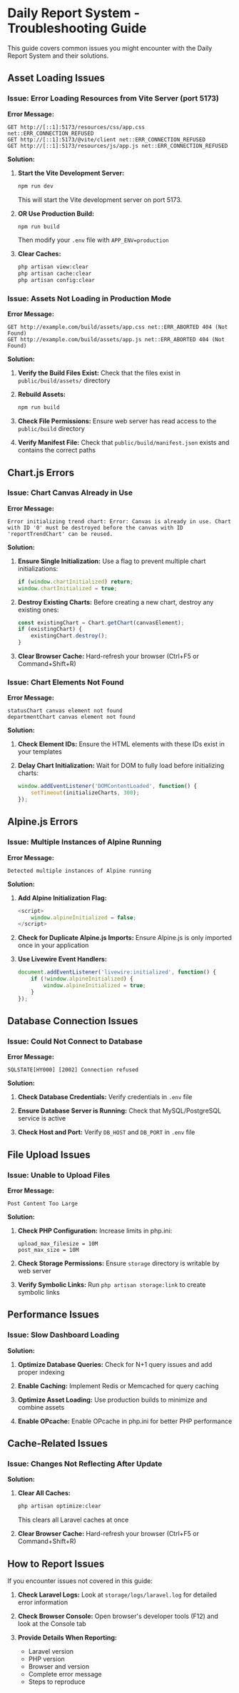 # Daily Report System - Troubleshooting Guide

This guide covers common issues you might encounter with the Daily Report System and their solutions.

## Asset Loading Issues

### Issue: Error Loading Resources from Vite Server (port 5173)

**Error Message:**
```
GET http://[::1]:5173/resources/css/app.css net::ERR_CONNECTION_REFUSED
GET http://[::1]:5173/@vite/client net::ERR_CONNECTION_REFUSED
GET http://[::1]:5173/resources/js/app.js net::ERR_CONNECTION_REFUSED
```

**Solution:**
1. **Start the Vite Development Server:**
   ```bash
   npm run dev
   ```
   This will start the Vite development server on port 5173.

2. **OR Use Production Build:**
   ```bash
   npm run build
   ```
   Then modify your `.env` file with `APP_ENV=production`

3. **Clear Caches:**
   ```bash
   php artisan view:clear
   php artisan cache:clear
   php artisan config:clear
   ```
   
### Issue: Assets Not Loading in Production Mode

**Error Message:**
```
GET http://example.com/build/assets/app.css net::ERR_ABORTED 404 (Not Found)
GET http://example.com/build/assets/app.js net::ERR_ABORTED 404 (Not Found)
```

**Solution:**
1. **Verify the Build Files Exist:**
   Check that the files exist in `public/build/assets/` directory
   
2. **Rebuild Assets:**
   ```bash
   npm run build
   ```
   
3. **Check File Permissions:**
   Ensure web server has read access to the `public/build` directory

4. **Verify Manifest File:**
   Check that `public/build/manifest.json` exists and contains the correct paths

## Chart.js Errors

### Issue: Chart Canvas Already in Use

**Error Message:**
```
Error initializing trend chart: Error: Canvas is already in use. Chart with ID '0' must be destroyed before the canvas with ID 'reportTrendChart' can be reused.
```

**Solution:**
1. **Ensure Single Initialization:**
   Use a flag to prevent multiple chart initializations:
   ```javascript
   if (window.chartInitialized) return;
   window.chartInitialized = true;
   ```
   
2. **Destroy Existing Charts:**
   Before creating a new chart, destroy any existing ones:
   ```javascript
   const existingChart = Chart.getChart(canvasElement);
   if (existingChart) {
       existingChart.destroy();
   }
   ```
   
3. **Clear Browser Cache:**
   Hard-refresh your browser (Ctrl+F5 or Command+Shift+R)

### Issue: Chart Elements Not Found

**Error Message:**
```
statusChart canvas element not found
departmentChart canvas element not found
```

**Solution:**
1. **Check Element IDs:**
   Ensure the HTML elements with these IDs exist in your templates
   
2. **Delay Chart Initialization:**
   Wait for DOM to fully load before initializing charts:
   ```javascript
   window.addEventListener('DOMContentLoaded', function() {
       setTimeout(initializeCharts, 300);
   });
   ```

## Alpine.js Errors

### Issue: Multiple Instances of Alpine Running

**Error Message:**
```
Detected multiple instances of Alpine running
```

**Solution:**
1. **Add Alpine Initialization Flag:**
   ```javascript
   <script>
       window.alpineInitialized = false;
   </script>
   ```
   
2. **Check for Duplicate Alpine.js Imports:**
   Ensure Alpine.js is only imported once in your application
   
3. **Use Livewire Event Handlers:**
   ```javascript
   document.addEventListener('livewire:initialized', function() {
       if (!window.alpineInitialized) {
           window.alpineInitialized = true;
       }
   });
   ```

## Database Connection Issues

### Issue: Could Not Connect to Database

**Error Message:**
```
SQLSTATE[HY000] [2002] Connection refused
```

**Solution:**
1. **Check Database Credentials:**
   Verify credentials in `.env` file
   
2. **Ensure Database Server is Running:**
   Check that MySQL/PostgreSQL service is active
   
3. **Check Host and Port:**
   Verify `DB_HOST` and `DB_PORT` in `.env` file

## File Upload Issues

### Issue: Unable to Upload Files

**Error Message:**
```
Post Content Too Large
```

**Solution:**
1. **Check PHP Configuration:**
   Increase limits in php.ini:
   ```
   upload_max_filesize = 10M
   post_max_size = 10M
   ```
   
2. **Check Storage Permissions:**
   Ensure `storage` directory is writable by web server
   
3. **Verify Symbolic Links:**
   Run `php artisan storage:link` to create symbolic links

## Performance Issues

### Issue: Slow Dashboard Loading

**Solution:**
1. **Optimize Database Queries:**
   Check for N+1 query issues and add proper indexing
   
2. **Enable Caching:**
   Implement Redis or Memcached for query caching
   
3. **Optimize Asset Loading:**
   Use production builds to minimize and combine assets
   
4. **Enable OPcache:**
   Enable OPcache in php.ini for better PHP performance

## Cache-Related Issues

### Issue: Changes Not Reflecting After Update

**Solution:**
1. **Clear All Caches:**
   ```bash
   php artisan optimize:clear
   ```
   This clears all Laravel caches at once
   
2. **Clear Browser Cache:**
   Hard-refresh your browser (Ctrl+F5 or Command+Shift+R)

## How to Report Issues

If you encounter issues not covered in this guide:

1. **Check Laravel Logs:**
   Look at `storage/logs/laravel.log` for detailed error information
   
2. **Check Browser Console:**
   Open browser's developer tools (F12) and look at the Console tab
   
3. **Provide Details When Reporting:**
   - Laravel version
   - PHP version
   - Browser and version
   - Complete error message
   - Steps to reproduce 